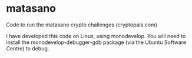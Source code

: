 # matasano
Code to run the matasano crypto challenges (cryptopals.com)

I have developed this code on Linux, using monodevelop. You will need to
install the monodevelop-debugger-gdb package (via the Ubuntu Software Centre)
to debug.
